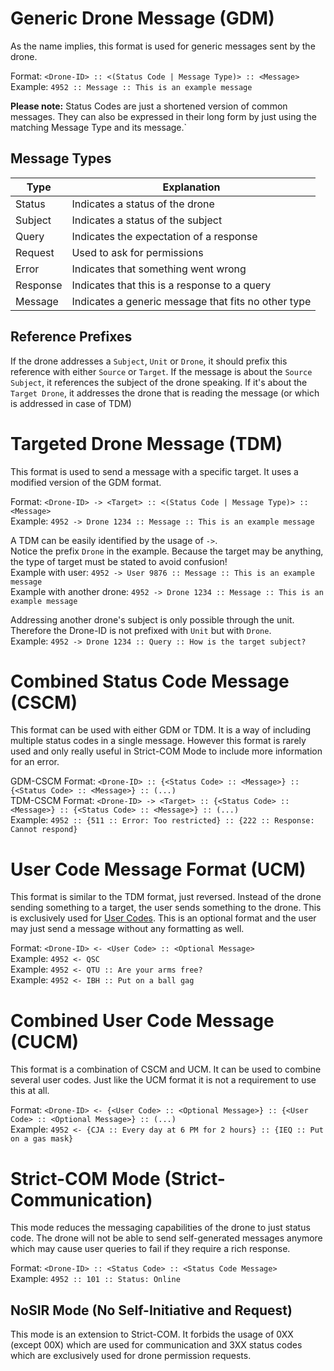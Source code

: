# Generic Drone Message (GDM)
As the name implies, this format is used for generic messages sent by the drone.

Format: `<Drone-ID> :: <(Status Code | Message Type)> :: <Message>`  
Example: `4952 :: Message :: This is an example message`

**Please note:** Status Codes are just a shortened version of common messages. They can also be expressed in their long form by just using the matching Message Type and its message.`

## Message Types
| Type     | Explanation                                         |
| -------- | --------------------------------------------------- |
| Status   | Indicates a status of the drone                     |
| Subject  | Indicates a status of the subject                   |
| Query    | Indicates the expectation of a response             |
| Request  | Used to ask for permissions                         | 
| Error    | Indicates that something went wrong                 |
| Response | Indicates that this is a response to a query        |
| Message  | Indicates a generic message that fits no other type |

## Reference Prefixes
If the drone addresses a `Subject`, `Unit` or `Drone`, it should prefix this reference with either `Source` or `Target`. If the message is about the `Source Subject`, it references the subject of the drone speaking. If it's about the `Target Drone`, it addresses the drone that is reading the message (or which is addressed in case of TDM)

# Targeted Drone Message (TDM)
This format is used to send a message with a specific target. It uses a modified version of the GDM format.

Format: `<Drone-ID> -> <Target> :: <(Status Code | Message Type)> :: <Message>`  
Example: `4952 -> Drone 1234 :: Message :: This is an example message`

A TDM can be easily identified by the usage of `->`.  
Notice the prefix `Drone` in the example. Because the target may be anything, the type of target must be stated to avoid confusion!  
Example with user: `4952 -> User 9876 :: Message :: This is an example message`  
Example with another drone: `4952 -> Drone 1234 :: Message :: This is an example message`

Addressing another drone's subject is only possible through the unit. Therefore the Drone-ID is not prefixed with `Unit` but with `Drone`.  
Example: `4952 -> Drone 1234 :: Query :: How is the target subject?`

# Combined Status Code Message (CSCM)
This format can be used with either GDM or TDM. It is a way of including multiple status codes in a single message. However this format is rarely used and only really useful in Strict-COM Mode to include more information for an error.

GDM-CSCM Format: `<Drone-ID> :: {<Status Code> :: <Message>} :: {<Status Code> :: <Message>} :: (...)`  
TDM-CSCM Format: `<Drone-ID> -> <Target> :: {<Status Code> :: <Message>} :: {<Status Code> :: <Message>} :: (...)`  
Example: `4952 :: {511 :: Error: Too restricted} :: {222 :: Response: Cannot respond}`

# User Code Message Format (UCM)
This format is similar to the TDM format, just reversed. Instead of the drone sending something to a target, the user sends something to the drone. This is exclusively used for [User Codes](./Section%204%20-%20User%20Codes.md). This is an optional format and the user may just send a message without any formatting as well.

Format: `<Drone-ID> <- <User Code> :: <Optional Message>`  
Example: `4952 <- QSC`  
Example: `4952 <- QTU :: Are your arms free?`  
Example: `4952 <- IBH :: Put on a ball gag`  

# Combined User Code Message (CUCM)
This format is a combination of CSCM and UCM. It can be used to combine several user codes. Just like the UCM format it is not a requirement to use this at all.

Format: `<Drone-ID> <- {<User Code> :: <Optional Message>} :: {<User Code> :: <Optional Message>} :: (...)`  
Example: `4952 <- {CJA :: Every day at 6 PM for 2 hours} :: {IEQ :: Put on a gas mask}`

# Strict-COM Mode (Strict-Communication)
This mode reduces the messaging capabilities of the drone to just status code. The drone will not be able to send self-generated messages anymore which may cause user queries to fail if they require a rich response.

Format: `<Drone-ID> :: <Status Code> :: <Status Code Message>`  
Example: `4952 :: 101 :: Status: Online`

## NoSIR Mode (No Self-Initiative and Request)
This mode is an extension to Strict-COM. It forbids the usage of 0XX (except 00X) which are used for communication and 3XX status codes which are exclusively used for drone permission requests.